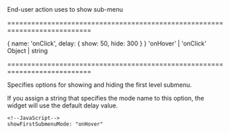 <!--**
/*-------------------------------------------
    Auto-generated file. Do not modify.
-------------------------------------------

**-->
<!--d-->End-user action uses to show sub-menu<!--/d-->
===========================================================================
<!--default-->{ name: 'onClick', delay: { show: 50, hide: 300 } }<!--/default-->
<!--acceptValues-->'onHover' | 'onClick'<!--/acceptValues-->
<!--type-->Object | string<!--/type-->
===========================================================================

<!--shortDescription-->
Specifies options for showing and hiding the first level submenu.
<!--/shortDescription-->

<!--fullDescription-->
If you assign a string that specifies the mode name to this option, the widget will use the default delay value.

    <!--JavaScript-->
    showFirstSubmenuMode: "onHover"


<!--/fullDescription-->